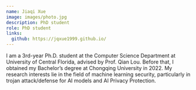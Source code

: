 ```yaml
---
name: Jiaqi Xue
image: images/photo.jpg
description: PhD student
role: PhD student
links:
  github: https://jqxue1999.github.io/
---
```


I am a 3rd-year Ph.D. student at the Computer Science Department at University of Central Florida, advised by Prof. Qian Lou. Before that, I obtained my Bachelor’s degree at Chongqing University in 2022. My research interests lie in the field of machine learning security, particularly in trojan attack/defense for AI models and AI Privacy Protection.

